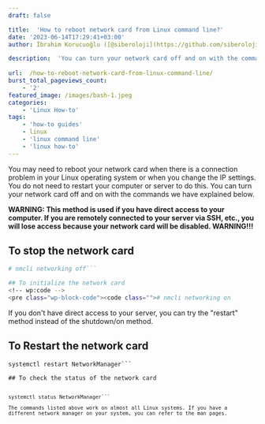```yaml
---
draft: false

title:  'How to reboot network card from Linux command line?'
date: '2023-06-14T17:29:41+03:00'
author: İbrahim Korucuoğlu ([@siberoloji](https://github.com/siberoloji))

description:  'You can turn your network card off and on with the commands we have explained below.' 
 
url:  /how-to-reboot-network-card-from-linux-command-line/
burst_total_pageviews_count:
    - '2'
featured_image: /images/bash-1.jpeg
categories:
    - 'Linux How-to'
tags:
    - 'how-to guides'
    - linux
    - 'linux command line'
    - 'linux how-to'
---
```

You may need to reboot your network card when there is a connection problem in your Linux operating system or when you change the IP settings. You do not need to restart your computer or server to do this. You can turn your network card off and on with the commands we have explained below.

**WARNING: This method is used if you have direct access to your computer. If you are remotely connected to your server via SSH, etc., you will lose access because your network card will be disabled. WARNING!!!**

## To stop the network card
```bash
# nmcli networking off```

## To initialize the network card
<!-- wp:code -->
<pre class="wp-block-code"><code class=""># nmcli networking on
```

If you don't have direct access to your server, you can try the "restart" method instead of the shutdown/on method.

## To Restart the network card
<!-- wp:code -->
<pre class="wp-block-code"><code class="">systemctl restart NetworkManager```

## To check the status of the network card
<!-- wp:code -->
<pre class="wp-block-code"><code class="">systemctl status NetworkManager```

The commands listed above work on almost all Linux systems. If you have a different network manager on your system, you can refer to the man pages.
